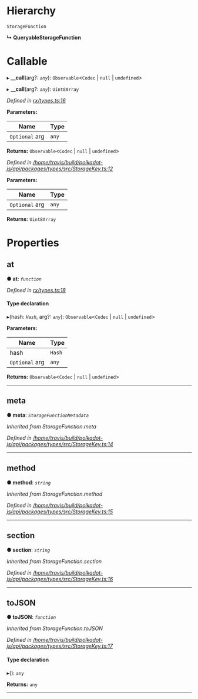 

# Hierarchy

 `StorageFunction`

**↳ QueryableStorageFunction**

# Callable
▸ **__call**(arg?: *`any`*): `Observable`<`Codec` | `null` | `undefined`>

▸ **__call**(arg?: *`any`*): `Uint8Array`

*Defined in [rx/types.ts:16](https://github.com/polkadot-js/api/blob/dc62214/packages/api/src/rx/types.ts#L16)*

**Parameters:**

| Name | Type |
| ------ | ------ |
| `Optional` arg | `any` |

**Returns:** `Observable`<`Codec` | `null` | `undefined`>

*Defined in [/home/travis/build/polkadot-js/api/packages/types/src/StorageKey.ts:12](https://github.com/polkadot-js/api/blob/dc62214/packages/types/src/StorageKey.ts#L12)*

**Parameters:**

| Name | Type |
| ------ | ------ |
| `Optional` arg | `any` |

**Returns:** `Uint8Array`

# Properties

<a id="at"></a>

##  at

**● at**: *`function`*

*Defined in [rx/types.ts:18](https://github.com/polkadot-js/api/blob/dc62214/packages/api/src/rx/types.ts#L18)*

#### Type declaration
▸(hash: *`Hash`*, arg?: *`any`*): `Observable`<`Codec` | `null` | `undefined`>

**Parameters:**

| Name | Type |
| ------ | ------ |
| hash | `Hash` |
| `Optional` arg | `any` |

**Returns:** `Observable`<`Codec` | `null` | `undefined`>

___
<a id="meta"></a>

##  meta

**● meta**: *`StorageFunctionMetadata`*

*Inherited from StorageFunction.meta*

*Defined in [/home/travis/build/polkadot-js/api/packages/types/src/StorageKey.ts:14](https://github.com/polkadot-js/api/blob/dc62214/packages/types/src/StorageKey.ts#L14)*

___
<a id="method"></a>

##  method

**● method**: *`string`*

*Inherited from StorageFunction.method*

*Defined in [/home/travis/build/polkadot-js/api/packages/types/src/StorageKey.ts:15](https://github.com/polkadot-js/api/blob/dc62214/packages/types/src/StorageKey.ts#L15)*

___
<a id="section"></a>

##  section

**● section**: *`string`*

*Inherited from StorageFunction.section*

*Defined in [/home/travis/build/polkadot-js/api/packages/types/src/StorageKey.ts:16](https://github.com/polkadot-js/api/blob/dc62214/packages/types/src/StorageKey.ts#L16)*

___
<a id="tojson"></a>

##  toJSON

**● toJSON**: *`function`*

*Inherited from StorageFunction.toJSON*

*Defined in [/home/travis/build/polkadot-js/api/packages/types/src/StorageKey.ts:17](https://github.com/polkadot-js/api/blob/dc62214/packages/types/src/StorageKey.ts#L17)*

#### Type declaration
▸(): `any`

**Returns:** `any`

___

